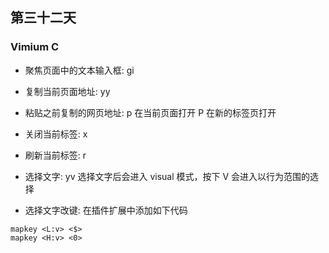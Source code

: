 ## 第三十二天

### Vimium C

- 聚焦页面中的文本输入框: gi

- 复制当前页面地址: yy

- 粘贴之前复制的网页地址: p 在当前页面打开 P 在新的标签页打开

- 关闭当前标签: x

- 刷新当前标签: r

- 选择文字: yv 选择文字后会进入 visual 模式，按下 V 会进入以行为范围的选择

- 选择文字改键: 在插件扩展中添加如下代码

```
mapkey <L:v> <$>
mapkey <H:v> <0>
```
